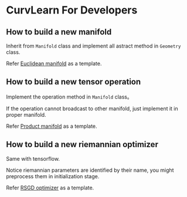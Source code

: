 # CurvLearn For Developers

## How to build a new manifold

Inherit from ```Manifold``` class and implement all astract method in ```Geometry``` class.

Refer [Euclidean manifold](manifolds/euclidean.py) as a template.

## How to build a new tensor operation

Implement the operation method in ```Manifold``` class。

If the operation cannot broadcast to other manifold, just implement it in proper manifold.

Refer [Product manifold](manifolds/product.py) as a template.

## How to build a new riemannian optimizer

Same with tensorflow.

Notice riemannian parameters are identified by their name, you might preprocess them in initialization stage.

Refer [RSGD optimizer](optimizers/rsgd.py) as a template.

